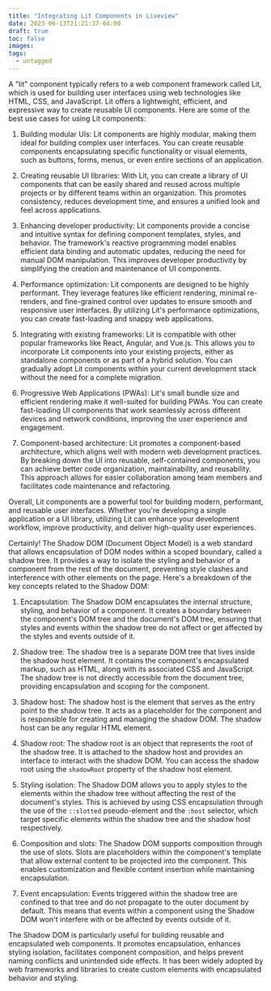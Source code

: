 ```yaml
---
title: "Integrating Lit Components in Liveview"
date: 2023-06-13T21:21:37-04:00
draft: true
toc: false
images:
tags: 
  - untagged
---
```


A "lit" component typically refers to a web component framework called Lit, which is used for building user interfaces using web technologies like HTML, CSS, and JavaScript. Lit offers a lightweight, efficient, and expressive way to create reusable UI components. Here are some of the best use cases for using Lit components:

1. Building modular UIs: Lit components are highly modular, making them ideal for building complex user interfaces. You can create reusable components encapsulating specific functionality or visual elements, such as buttons, forms, menus, or even entire sections of an application.

2. Creating reusable UI libraries: With Lit, you can create a library of UI components that can be easily shared and reused across multiple projects or by different teams within an organization. This promotes consistency, reduces development time, and ensures a unified look and feel across applications.

3. Enhancing developer productivity: Lit components provide a concise and intuitive syntax for defining component templates, styles, and behavior. The framework's reactive programming model enables efficient data binding and automatic updates, reducing the need for manual DOM manipulation. This improves developer productivity by simplifying the creation and maintenance of UI components.

4. Performance optimization: Lit components are designed to be highly performant. They leverage features like efficient rendering, minimal re-renders, and fine-grained control over updates to ensure smooth and responsive user interfaces. By utilizing Lit's performance optimizations, you can create fast-loading and snappy web applications.

5. Integrating with existing frameworks: Lit is compatible with other popular frameworks like React, Angular, and Vue.js. This allows you to incorporate Lit components into your existing projects, either as standalone components or as part of a hybrid solution. You can gradually adopt Lit components within your current development stack without the need for a complete migration.

6. Progressive Web Applications (PWAs): Lit's small bundle size and efficient rendering make it well-suited for building PWAs. You can create fast-loading UI components that work seamlessly across different devices and network conditions, improving the user experience and engagement.

7. Component-based architecture: Lit promotes a component-based architecture, which aligns well with modern web development practices. By breaking down the UI into reusable, self-contained components, you can achieve better code organization, maintainability, and reusability. This approach allows for easier collaboration among team members and facilitates code maintenance and refactoring.

Overall, Lit components are a powerful tool for building modern, performant, and reusable user interfaces. Whether you're developing a single application or a UI library, utilizing Lit can enhance your development workflow, improve productivity, and deliver high-quality user experiences.

Certainly! The Shadow DOM (Document Object Model) is a web standard that allows encapsulation of DOM nodes within a scoped boundary, called a shadow tree. It provides a way to isolate the styling and behavior of a component from the rest of the document, preventing style clashes and interference with other elements on the page. Here's a breakdown of the key concepts related to the Shadow DOM:

1. Encapsulation: The Shadow DOM encapsulates the internal structure, styling, and behavior of a component. It creates a boundary between the component's DOM tree and the document's DOM tree, ensuring that styles and events within the shadow tree do not affect or get affected by the styles and events outside of it.

2. Shadow tree: The shadow tree is a separate DOM tree that lives inside the shadow host element. It contains the component's encapsulated markup, such as HTML, along with its associated CSS and JavaScript. The shadow tree is not directly accessible from the document tree, providing encapsulation and scoping for the component.

3. Shadow host: The shadow host is the element that serves as the entry point to the shadow tree. It acts as a placeholder for the component and is responsible for creating and managing the shadow DOM. The shadow host can be any regular HTML element.

4. Shadow root: The shadow root is an object that represents the root of the shadow tree. It is attached to the shadow host and provides an interface to interact with the shadow DOM. You can access the shadow root using the `shadowRoot` property of the shadow host element.

5. Styling isolation: The Shadow DOM allows you to apply styles to the elements within the shadow tree without affecting the rest of the document's styles. This is achieved by using CSS encapsulation through the use of the `::slotted` pseudo-element and the `:host` selector, which target specific elements within the shadow tree and the shadow host respectively.

6. Composition and slots: The Shadow DOM supports composition through the use of slots. Slots are placeholders within the component's template that allow external content to be projected into the component. This enables customization and flexible content insertion while maintaining encapsulation.

7. Event encapsulation: Events triggered within the shadow tree are confined to that tree and do not propagate to the outer document by default. This means that events within a component using the Shadow DOM won't interfere with or be affected by events outside of it.

The Shadow DOM is particularly useful for building reusable and encapsulated web components. It promotes encapsulation, enhances styling isolation, facilitates component composition, and helps prevent naming conflicts and unintended side effects. It has been widely adopted by web frameworks and libraries to create custom elements with encapsulated behavior and styling.
